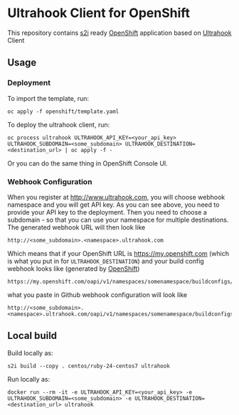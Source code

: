 # Ultrahook Client for OpenShift

This repository contains [s2i](https://github.com/openshift/source-to-image) ready [OpenShift](https://www.openshift.com/) application based on [Ultrahook](http://www.ultrahook.com/) Client

## Usage

### Deployment

To import the template, run:

```
oc apply -f openshift/template.yaml
```

To deploy the ultrahook client, run:

```
oc process ultrahook ULTRAHOOK_API_KEY=<your_api_key> ULTRAHOOK_SUBDOMAIN=<some_subdomain> ULTRAHOOK_DESTINATION=<destination_url> | oc apply -f -
```

Or you can do the same thing in OpenShift Console UI.

### Webhook Configuration

When you register at http://www.ultrahook.com, you will choose webhook namespace and you will get API key. As you can see above, you need to provide your API key to the deployment. Then you need to choose a subdomain - so that you can use your namespace for multiple destinations. The generated webhook URL will then look like 

```
http://<some_subdomain>.<namespace>.ultrahook.com
```

Which means that if your OpenShift URL is https://my.openshift.com (which is what you put in for `ULTRAHOOK_DESTINATION`) and your build config webhook looks like (generated by [OpenShift](https://docs.openshift.com/container-platform/3.5/dev_guide/builds/triggering_builds.html#github-webhooks))

```
https://my.openshift.com/oapi/v1/namespaces/somenamespace/buildconfigs/mybuild/webhooks/secret101/github
```

what you paste in Github webhook configuration will look like

```
http://<some_subdomain>.<namespace>.ultrahook.com/oapi/v1/namespaces/somenamespace/buildconfigs/mybuild/webhooks/secret101/github
```

## Local build

Build locally as:

```
s2i build --copy . centos/ruby-24-centos7 ultrahook
```

Run locally as:

```
docker run --rm -it -e ULTRAHOOK_API_KEY=<your_api_key> -e ULTRAHOOK_SUBDOMAIN=<some_subdomain> -e ULTRAHOOK_DESTINATION=<destination_url> ultrahook
```
